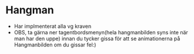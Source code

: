# Hangman

- Har implmenterat alla vg kraven
- OBS, ta gärna ner tagentbordsmenyn(hela hangmanbilden syns inte när man har den uppe) innan du tycker gissa för att se animationerna på Hangmanbilden om du gissar fel:)
